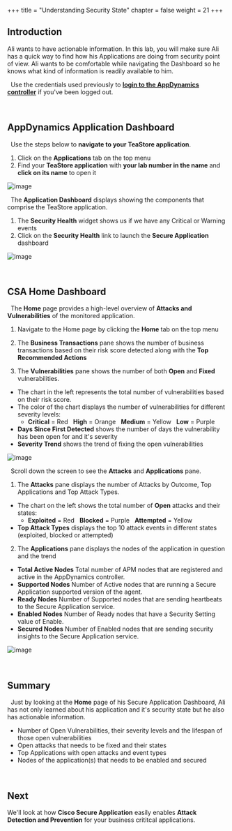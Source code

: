 +++
title = "Understanding Security State"
chapter = false
weight = 21
+++

## Introduction

Ali wants to have actionable information. In this lab, you will make sure Ali has a quick way to find how his Applications are doing from security point of view. Ali wants to be comfortable while navigating the Dashboard so he knows what kind of information is readily available to him.

<!-- SEC LITE VS FULL START -->

<!-- FULL -->
<!--
<span style="color: #143c76;"><i class='fas fa-circle fa-sm'></i></span>&nbsp; Use the credentials used previously to <a href="https://www.fsolabs.net/20_lab_environment/23_finalize_setup.html#verify-appdynamics-agents" target="_blank">**login to the AppDynamics controller**</a> if you've been logged out.
-->
<!-- FULL -->


<!-- LITE -->

<span style="color: #143c76;"><i class='fas fa-circle fa-sm'></i></span>&nbsp; Use the credentials used previously to <a href="https://lt.fsolabs.net/20_lab_environment_lt/21_lab_login_steps.html#login-to-appdynamics" target="_blank">**login to the AppDynamics controller**</a> if you've been logged out.

<!-- LITE -->

<!-- SEC LITE VS FULL END -->

<br>


## AppDynamics Application Dashboard

<span style="color: #143c76;"><i class='fas fa-circle fa-sm'></i></span>&nbsp; Use the steps below to **navigate to your TeaStore application**.

1. Click on the **Applications** tab on the top menu
2. Find your **TeaStore application** with **your lab number in the name** and **click on its name** to open it

![image](/images/20_hands_on/security_state_01.png)


<span style="color: #143c76;"><i class='fas fa-circle fa-sm'></i></span>&nbsp; The **Application Dashboard** displays showing the components that comprise the TeaStore application. 

1. The **Security Health** widget shows us if we have any Critical or Warning events
2. Click on the **Security Health** link to launch the **Secure Application** dashboard

![image](/images/20_hands_on/security_state_02.png)

<br>


## CSA Home Dashboard

<span style="color: #143c76;"><i class='fas fa-circle fa-sm'></i></span>&nbsp; The **Home** page provides a high-level overview of **Attacks and Vulnerabilities** of the monitored application.

1. Navigate to the Home page by clicking the **Home** tab on the top menu

2. The **Business Transactions** pane shows the number of business transactions based on their risk score detected along with the **Top Recommended Actions**

3. The **Vulnerabilities** pane shows the number of both **Open** and **Fixed** vulnerabilities. 

  - The chart in the left represents the total number of vulnerabilities based on their risk score.
  - The color of the chart displays the number of vulnerabilities for different severity levels:
     - **Critical** = Red &nbsp; **High** = Orange &nbsp; **Medium** = Yellow &nbsp; **Low** = Purple
  - **Days Since First Detected** shows the number of days the vulnerability has been open for and it's severity
  - **Severity Trend** shows the trend of fixing the open vulnerabilities


![image](/images/20_hands_on/security_state_03.png)


<span style="color: #143c76;"><i class='fas fa-circle fa-sm'></i></span>&nbsp; Scroll down the screen to see the **Attacks** and **Applications** pane.

1. The **Attacks** pane displays the number of Attacks by Outcome, Top Applications and Top Attack Types.

  - The chart on the left shows the total number of **Open** attacks and their states:
     - **Exploited** = Red &nbsp; **Blocked** = Purple &nbsp; **Attempted** = Yellow
  - **Top Attack Types** displays the top 10 attack events in different states (exploited, blocked or attempted)
  
2. The **Applications** pane displays the nodes of the application in question and the trend

  - **Total Active Nodes** Total number of APM nodes that are registered and active in the AppDynamics controller.
  - **Supported Nodes** Number of Active nodes that are running a Secure Application supported version of the agent.
  - **Ready Nodes** Number of Supported nodes that are sending heartbeats to the Secure Application service.
  - **Enabled Nodes** Number of Ready nodes that have a Security Setting value of Enable.
  - **Secured Nodes** Number of Enabled nodes that are sending security insights to the Secure Application service.

![image](/images/20_hands_on/security_state_04.png)

<br>

<!--
Let's start the fun. For now, Ali is only interested in his application - Log4Shell.

First, Log on to your assigned AppD Controller. Under **Applications** Tab, Click **Log4Shell**
Application as highlighted below. It'd take you to the application (Log4Shell) detail screen.

![alt text for screen readers](/images/21/1-application.png "Pic 1 - Select Application")

Now, at the top right of your screen, select **last 1 week** (shown below) as Duration so we 
can see some events. In the Right hand side, 'Security Events' widget tells us Ali has 3 Security Events
that are 'Critical' and 5 'Warning' for his Application (Log4Shell) during last 1 week.

![alt text for screen readers](/images/21/2-security-events.png "Pic 2 - Select Security Events")



Select **Security Events** as highlighted in the above picture. This'd launch the SecureApp 
Dashboard (shown below) that gives a high-level overview of what is seen in your application 
environment from security point of view.

![alt text for screen readers](/images/21/3-dashboard.png "Pic 3 - SecureApp Dashboard")

**[NB : Make sure you still have Log4Shell selected as the scope for the Dashboard in the top Right 
corner. If not, you can use the 'Filter' icon (Top Right corner) and select 'Log4Shell' as 
Application and 'All Tiers' then 'Apply Changes' to see the information only related to Log4Shell.]**

You'd have a very similar screen as shown above. It is the Dashboard for Secure Application.
It is a graphical representation of all the analyzed data. The data is updated on the dashboard 
when the service within the Controller sends the analyzed data to the dashboard.


1. The **Home** page is the landing page of the Dashboard and it provides a high-level overview 
of Attacks and Vulnerabilities of the monitored Application (Log4Shell in this case).

2. The **Vulnerabilities** pane shows the number of both **open** and **fixed** vulnerabilities. The 
Pie chart in the left represents the total number of open vulnerabilities. The color of the 
Pie chart displays the number of vulnerabilities for different severity levels - 

	Critical = Red; High = Orange; Medium = Yellow; Low = Purple

	Hover the mouse on each of the severity to view the number of related open vulnerabilities. E.g. In
	the above screenshot, there are 2 open critical vulnerabilities out of a total of 10.

	**LIFESPAN** shows the number of days the vulnerability has been open for and it's severity.

	**TREND** shows the trend of fixing the open vulnerabilities.


3. The **Attacks** pane displays the number of open attacks, Top Applications and Top Attack Types.

	The Pie chart shows the total number of **open** attacks and their states. In the above example, 
	there are 25 open attacks that have been blocked.

	[Observed = Blue; Exploited = Red; Blocked = Yellow]

	You may hover your mouse on the required state to view the number of open attacks in that state.

	The **Top Applications** chart displays the top 10 applications based on open attacks for every application. 
	we have only one application here as per the filter we applied earlier.

	The **Top Attack Types** displays the top 10 attack events that are in different states (exploited, 
	blocked or observed) against the total number of open attacks.


4. The **Observations** pane shows top 10 Applications and Event Types that are observed with 
	malicious activities..

5. The **Applications** pane displays the nodes of the application in question (Log4Shell in this case)
	and the trend.
	
	**TOTAL ACTIVE NODES**	- number of nodes that are actively communicating with the Controller.
		
	**SUPPORTED NODES**	- number of nodes registered/unregistered with Cisco Secure Application.
	
	**ENABLED NODES** - number of nodes that have security enabled/disabled for the applications.
	
	**SECURED NODES** - number of secured/unsecured nodes.
	
	**TREND** displays the number of enabled, supported, active, and secured nodes against the day of the month.

-->


## Summary

<span style="color: #143c76;"><i class='fas fa-circle fa-sm'></i></span>&nbsp; Just by looking at the **Home** page of his Secure Application Dashboard, Ali has not only learned about his application and it's security state but he also has actionable information.

- Number of Open Vulnerabilities, their severity levels and the lifespan of those open vulnerabilities
- Open attacks that needs to be fixed and their states 
- Top Applications with open attacks and event types
- Nodes of the application(s) that needs to be enabled and secured

<br>

## Next <span style="color: #143c76;"><i class='fas fa-cog fa-spin fa-sm'></i></span>&nbsp;

We'll look at how **Cisco Secure Application** easily enables **Attack Detection and Prevention** for your business crititcal applications.

<br>

